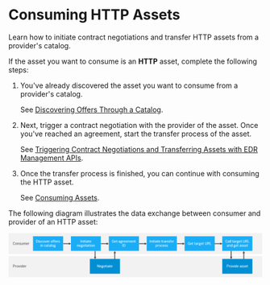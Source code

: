 <!-- loio735300cf6618483fb9eb79b8ef22b477 -->

# Consuming HTTP Assets

Learn how to initiate contract negotiations and transfer HTTP assets from a provider's catalog.

If the asset you want to consume is an **HTTP** asset, complete the following steps:

1.  You've already discovered the asset you want to consume from a provider's catalog.

    See [Discovering Offers Through a Catalog](discovering-offers-through-a-catalog-90f3619.md).

2.  Next, trigger a contract negotiation with the provider of the asset. Once you've reached an agreement, start the transfer process of the asset.

    See [Triggering Contract Negotiations and Transferring Assets with EDR Management APIs](triggering-contract-negotiations-and-transferring-assets-with-edr-management-apis-eace95e.md).

3.  Once the transfer process is finished, you can continue with consuming the HTTP asset.

    See [Consuming Assets](consuming-assets-f6b27ac.md).


The following diagram illustrates the data exchange between consumer and provider of an HTTP asset:

![The diagram illustrates the interactions between consumer and provider with regards to contract agreements. The consumer discovers the provider's offers in the catalog and initiates negotiation between them. After successful negotiation, the consumer receives an agreement ID from the provider, which they can use to initiate the transfer process. The consumer then calls the target URL and gets the asset provided by the provider.](images/Dataspace_Integration_Consumption_Process_cfeb40e.png)

